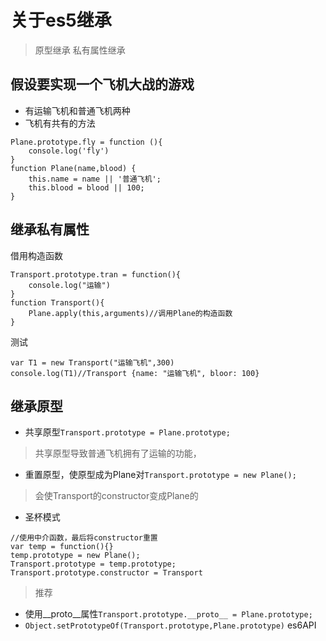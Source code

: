 # 关于es5继承
 > 原型继承 私有属性继承
## 假设要实现一个飞机大战的游戏
- 有运输飞机和普通飞机两种
- 飞机有共有的方法
```
Plane.prototype.fly = function (){
	console.log('fly')
}
function Plane(name,blood) {
	this.name = name || '普通飞机';
	this.blood = blood || 100;
}
```
## 继承私有属性
借用构造函数
```
Transport.prototype.tran = function(){
	console.log("运输")
}
function Transport(){
	Plane.apply(this,arguments)//调用Plane的构造函数
}
```
测试
```
var T1 = new Transport("运输飞机",300)
console.log(T1)//Transport {name: "运输飞机", bloor: 100}
```
## 继承原型
- 共享原型``Transport.prototype = Plane.prototype;``
> 共享原型导致普通飞机拥有了运输的功能，
- 重置原型，使原型成为Plane对``Transport.prototype = new Plane();``
> 会使Transport的constructor变成Plane的
- 圣杯模式
```
//使用中介函数，最后将constructor重置
var temp = function(){}
temp.prototype = new Plane();
Transport.prototype = temp.prototype;
Transport.prototype.constructor = Transport
```
> 推荐
- 使用__proto__属性``Transport.prototype.__proto__ = Plane.prototype;``
- ``Object.setPrototypeOf(Transport.prototype,Plane.prototype)`` es6API